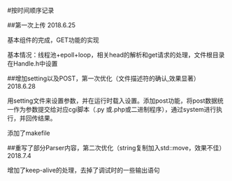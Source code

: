 #按时间顺序记录

##第一次上传 2018.6.25

基本组件的完成，GET功能的实现

基本情况：线程池+epoll+loop，相关head的解析和get请求的处理，文件根目录在Handle.h中设置

##增加setting以及POST，第一次优化（文件描述符的确认,效果显著）  2018.6.28

用setting文件来设置参数，并在运行时载入设置。添加post功能，将post数据统一作为参数提交给对应cgi脚本（.py
或.php或二进制程序），通过system进行执行，并回传结果。

添加了makefile


##重写了部分Parser内容，第二次优化（string复制加入std::move，效果不佳） 2018.7.4

增加了keep-alive的处理，去掉了调试时的一些输出语句


